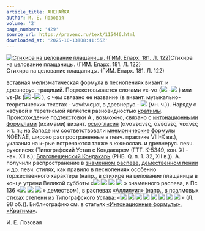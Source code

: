 ```yaml
---
article_title: АНЕНАЙКА
author: И. Е. Лозовая
volume: '2'
page_numbers: '429'
source_url: https://pravenc.ru/text/115446.html
downloaded_at: '2025-10-13T08:41:55Z'
---
```


[![Стихира на целование плащаницы. (ГИМ. Епарх. 181. Л. 122)](https://pravenc.ru/data/882/447/1234/i200.jpg "Кликните для увеличения картинки")](https://pravenc.ru/data/882/447/1234/i400.jpg)Стихира на целование плащаницы. (ГИМ. Епарх. 181. Л. 122)  
Стихира на целование плащаницы. (ГИМ. Епарх. 181. Л. 122)

вставная мелизматическая формула в песнопениях визант. и древнерус. традиций. Подтекстовывается слогами νε-να (![](https://pravenc.ru/char/26526/xedxe5/image.png) -![](https://pravenc.ru/char/26526/xedxe0/image.png) ) или νε-βε (![](https://pravenc.ru/char/26526/xedxe5/image.png) -![](https://pravenc.ru/char/26526/xe2xe5/image.png) ), с чем связано ее название (в визант. музыкально-теоретических текстах - νενάνισμα, в древнерус.- ![](<https://pravenc.ru/char/26526/xe0xedxe5xedxe0xeaxe8 /image.png>) (мн. ч.)). Наряду с хабувой и теретисмой является разновидностью [кратимы](https://pravenc.ru/text/кратимы.html). Происхождение подтекстовки А., возможно, связано с [интонационными формулами](<https://pravenc.ru/text/интонационными формулами.html>) (ихимами) визант. [осмогласия](https://pravenc.ru/text/осмогласия.html) (ανανεανες, ανεανες, νεανες и т. п.; на Западе им соответствовали [мнемонические формулы](<https://pravenc.ru/text/мнемонические формулы.html>) NOENAE, широко распространенные в певч. практике VIII-X вв.), указания на к-рые встречаются также в южнослав. и древнерус. певч. рукописях (Типографский Устав с Кондакарем (ГТГ. К-5349, кон. XI - нач. XII в.); [Благовещенский Кондакарь](<https://pravenc.ru/text/Благовещенский Кондакарь.html>) (РНБ. Q. п. 1. 32, XII в.)). А. получили распространение в [знаменном распеве](<https://pravenc.ru/text/знаменном распеве.html>), [демественном пении](<https://pravenc.ru/text/демественном пении.html>) и др. певч. стилях, как правило в песнопениях особенно торжественного характера (напр., в стихире на целование плащаницы в конце утрени Великой субботы «![](<https://pravenc.ru/char/26526/xcfxf0xddxe8xe4xe81xf2xe5 /image.png>) ![](<https://pravenc.ru/char/26526/ x3f3xe1xeb7xe6xe81xecxfa /image.png>) ![](<https://pravenc.ru/char/26526/ fw1xf1xe8xf4xe0 /image.png>) ![](<https://pravenc.ru/char/26526/ xefxf0xe8xf1xedxeexefxe01xecxffxf2xedxe0xe3xee/image.png>) » знаменного распева, в Пс 136 «![](<https://pravenc.ru/char/26526/xcdxe0 /image.png>) ![](<https://pravenc.ru/char/26526/ xf0xfdxeaxe01xf5xfa /image.png>) ![](<https://pravenc.ru/char/26526/ xe2xe0xe2x7cxebw1xedxf1xeaxe8xf5xfa/image.png>) » демеством), в распевах [«Аллилуия»](<https://pravenc.ru/text/ Аллилуия .html>) (напр., в псалмовых стихах степенн из Типографского Устава: «![](<https://pravenc.ru/char/26526/xd1xf2xf0xe5xebxfb /image.png>) ![](<https://pravenc.ru/char/26526/ xf1xe8xebxfcxedxe0xe0xe3xee /image.png>) ![](<https://pravenc.ru/char/26526/ xe8xe7xeexf1xf2xf0xe5xedxfb /image.png>) ![](<https://pravenc.ru/char/26526/ xf1xfa /image.png>) ![](<https://pravenc.ru/char/26526/ x3fxe3xebxfcxecxe8 /image.png>) ![](<https://pravenc.ru/char/26526/ xefx3fxf1xf2xfbxedxfcxedxfbxecxe8. /image.png>) ![](<https://pravenc.ru/char/26526/ xe0xebxe5xedxe5xe2xe5xedxe5xe2xe5xebx3fxe8xe0 /image.png>) ![](<https://pravenc.ru/char/26526/ xe0xebxe5xedxe5xe2xe5xe5xedxe5xe2xe5xedxe5xe2xe5xedxe5xe2xe5xedxe5xebx3fxe8xe0/image.png>) » (Л. 98 об.)). Библиографию см. в статьях [«Интонационные формулы»](<https://pravenc.ru/text/ Интонационные формулы .html>), [«Кратима»](<https://pravenc.ru/text/ Кратима .html>).

И. Е. Лозовая
